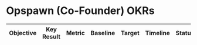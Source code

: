# Opspawn (Co-Founder) OKRs

| Objective       | Key Result       | Metric | Baseline | Target  | Timeline   | Status      |
|-----------------|------------------|--------|----------|---------|------------|-------------|